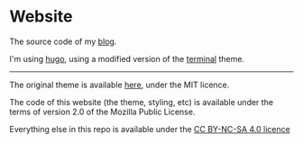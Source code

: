 # Website

The source code of my [blog](https://jamiequigley.com).

I'm using [hugo](https://gohugo.io/), using a modified version of the [terminal](https://github.com/panr/hugo-theme-terminal) theme.

---

The original theme is available [here](https://github.com/panr/hugo-theme-terminal), under the MIT licence.

The code of this website (the theme, styling, etc) is available under the terms of version 2.0 of the Mozilla Public License.

Everything else in this repo is available under the [CC BY-NC-SA 4.0 licence](https://creativecommons.org/licenses/by-nc-sa/4.0/)